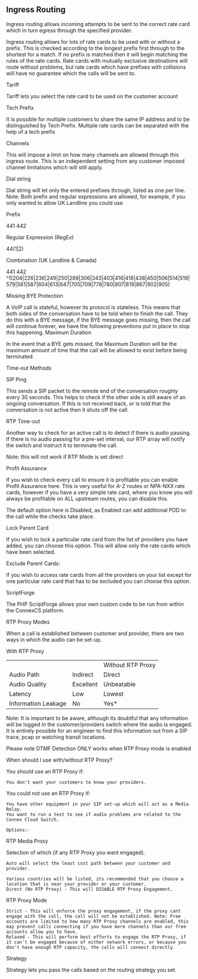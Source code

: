 <h2>Ingress Routing</h2>

Ingress routing allows incoming attempts to be sent to the correct rate card which in turn egress through the specified provider.

Ingress routing allows for lots of rate cards to be used with or without a prefix. This is checked according to the longest prefix first through to the shortest for a match. If no prefix is matched then it will begin matching the rules of the rate cards. Rate cards with mutually exclusive destinations will route without problems, but rate cards which have prefixes with collisions will have no guarantee which the calls will be sent to.

Tariff

Tariff lets you select the rate card to be used on the customer account

Tech Prefix

It is possible for multiple customers to share the same IP address and to be distinguished by Tech Prefix. Multiple rate cards can be separated with the help of a tech prefix

Channels

This will impose a limit on how many channels are allowed through this ingress route. This is an independent setting from any customer imposed channel limitations which will still apply.

Dial string

Dial string will let only the entered prefixes through, listed as one per line. Note: Both prefix and regular expressions are allowed, for example, if you only wanted to allow UK Landline you could use

Prefix

441
442

Regular Expression (RegEx)

44(1|2)

Combination (UK Landline & Canada)

441
442
^1(204|226|236|249|250|289|306|343|403|416|418|438|450|506|514|519|579|581|587|604|613|647|705|709|778|780|807|819|867|902|905)

Missing BYE Protection

A VoIP call is stateful, however its protocol is stateless. This means that both sides of the conversation have to be told when to finish the call. They do this with a BYE message, if the BYE message goes missing, then the call will continue forever, we have the following preventions put in place to stop this happening.
Maximum Duration

In the event that a BYE gets missed, the Maximum Duration will be the maximum amount of time that the call will be allowed to exist before being terminated.

Time-out Methods

SIP Ping

This sends a SIP packet to the remote end of the conversation roughly every 30 seconds. This helps to check if the other side is still aware of an ongoing conversation. If this is not received back, or is told that the conversation is not active then it shuts off the call.

RTP Time-out

Another way to check for an active call is to detect if there is audio passing. If there is no audio passing for a pre-set interval, our RTP array will notify the switch and instruct it to terminate the call.

Note: this will not work if RTP Mode is set direct

Profit Assurance

If you wish to check every call to ensure it is profitable you can enable Profit Assurance here. This is very useful for A-Z routes or NPA-NXX rate cards, however if you have a very simple rate card, where you know you will always be profitable on ALL upstream routes, you can disable this.

The default option here is Disabled, as Enabled can add additional PDD to the call while the checks take place.

Lock Parent Card

If you wish to lock a particular rate card from the list of providers you have added, you can choose this option. This will allow only the rate cards which have been selected.

Exclude Parent Cards:

If you wish to access rate cards from all the providers on your list except for one particular rate card that has to be excluded you can choose this option.

ScriptForge

The PHP ScriptForge allows your own custom code to be run from within the ConnexCS platform.

RTP Proxy Modes

When a call is established between customer and provider, there are two ways in which the audio can be set-up.
<table>
<tr><td></td>With RTP Proxy<td></td><td>Without RTP Proxy</td></tr>
<tr><td>Audio Path</td><td>Indirect</td><td>Direct</td></tr>
<tr><td>Audio Quality</td><td>Excellent</td><td>Unbeatable</td></tr>
<tr><td>Latency</td><td>Low</td><td>Lowest</td></tr>
<tr><td>Information Leakage</td><td>No</td><td>Yes*</td></tr>
</table>
 	

Note: It is important to be aware, although its doubtful that any information will be logged in the customer/providers switch where the audio is engaged. It is entirely possible for an engineer to find this information out from a SIP trace, pcap or watching transit locations.

Please note DTMF Detection ONLY works when RTP Proxy mode is enabled

When should I use with/without RTP Proxy?

You should use an RTP Proxy if:

    You don't want your customers to know your providers.

You could not use an RTP Proxy if:

    You have other equipment in your SIP set-up which will act as a Media Relay.
    You want to run a test to see if audio problems are related to the Connex Cloud Switch.

    Options:-

RTP Media Proxy

Selection of which (if any RTP Proxy you want engaged).

    Auto will select the least cost path between your customer and provider.

    Various countries will be listed, its recommended that you choose a location that is near your provider or your customer.
    Direct (No RTP Proxy) - This will DISABLE RTP Proxy Engagement.

RTP Proxy Mode

    Strict - This will enforce the proxy engagement, if the proxy cant engage with the call, the call will not be established. Note: Free accounts are limited to how many RTP Proxy channels are enabled, this may prevent calls connecting if you have more channels than our free accounts allow you to have.
    Relaxed - This will perform best efforts to engage the RTP Proxy, if it can't be engaged because of either network errors, or because you don't have enough RTP capacity, the calls will connect directly.

Strategy

Strategy lets you pass the calls based on the routing strategy you set.
